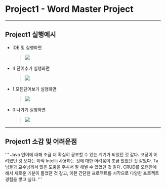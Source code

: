 # Project1 - Word Master Project
----------------
## Project1 실행예시
  + IDE 및 실행화면
    > <img src = "screenshot/IDE, 실행화면.png" width = "600">
    
  + 4 단어추가 실행화면
    > <img src = "screenshot/4 단어추가 실행예시.png" width = "600">
    
  + 1 모든단어보기 실행화면
    > <img src = "screenshot/1 모든 단어보기 실행예시.png" width = "600">
    
  + 0 나가기 실행화면
    > <img src = "screenshot/0 나가기 실행예시.png" width = "600">

----------------
## Project1 소감 및 어려운점
'''
Java 언어에 대해 조금 더 확실히 공부할 수 있는 계기가 되었던 것 같다.
코딩이 어려웠던 것 보다는 아직 Intellij 사용하는 것에 대한 어려움이 조금 있었던 것 같았다.
Ta님들과 교수님께서 많은 도움을 주셔서 잘 해낼 수 있었던 것 같다.
CRUD를 오랜만에 해서 새로운 기분이 들었던 것 같고, 이런 간단한 프로젝트를 시작으로 다양한 프로젝트 경험을 쌓고 싶다.
'''
